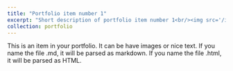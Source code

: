 ```yaml
---
title: "Portfolio item number 1"
excerpt: "Short description of portfolio item number 1<br/><img src='/images/vrt_image.png'>"
collection: portfolio
---
```


This is an item in your portfolio. It can be have images or nice text. If you name the file .md, it will be parsed as markdown. If you name the file .html, it will be parsed as HTML. 
